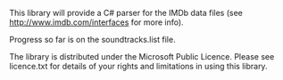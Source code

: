 This library will provide a C# parser for the IMDb data files (see http://www.imdb.com/interfaces for more info).

Progress so far is on the soundtracks.list file. 

The library is distributed under the Microsoft Public Licence.  Please see licence.txt for details of your rights and limitations in using this library. 
